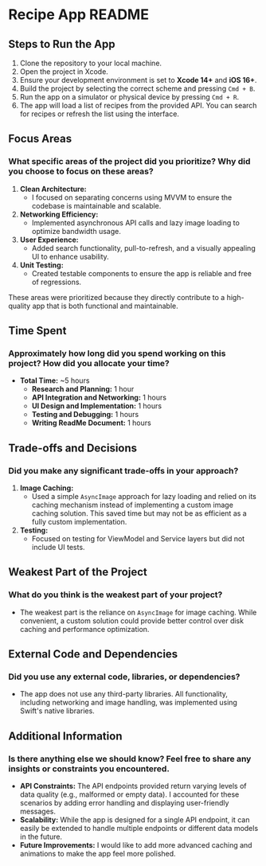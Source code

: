 # Recipe App README

## Steps to Run the App
1. Clone the repository to your local machine.
2. Open the project in Xcode.
3. Ensure your development environment is set to **Xcode 14+** and **iOS 16+**.
4. Build the project by selecting the correct scheme and pressing `Cmd + B`.
5. Run the app on a simulator or physical device by pressing `Cmd + R`.
6. The app will load a list of recipes from the provided API. You can search for recipes or refresh the list using the interface.

## Focus Areas
### What specific areas of the project did you prioritize? Why did you choose to focus on these areas?
1. **Clean Architecture:**
   - I focused on separating concerns using MVVM to ensure the codebase is maintainable and scalable.
2. **Networking Efficiency:**
   - Implemented asynchronous API calls and lazy image loading to optimize bandwidth usage.
3. **User Experience:**
   - Added search functionality, pull-to-refresh, and a visually appealing UI to enhance usability.
4. **Unit Testing:**
   - Created testable components to ensure the app is reliable and free of regressions.

These areas were prioritized because they directly contribute to a high-quality app that is both functional and maintainable.

## Time Spent
### Approximately how long did you spend working on this project? How did you allocate your time?
- **Total Time:** ~5 hours
  - **Research and Planning:** 1 hour
  - **API Integration and Networking:** 1 hours
  - **UI Design and Implementation:** 1 hours
  - **Testing and Debugging:** 1 hours
  - **Writing ReadMe Document:** 1 hours

## Trade-offs and Decisions
### Did you make any significant trade-offs in your approach?
1. **Image Caching:**
   - Used a simple `AsyncImage` approach for lazy loading and relied on its caching mechanism instead of implementing a custom image caching solution. This saved time but may not be as efficient as a fully custom implementation.
2. **Testing:**
   - Focused on testing for ViewModel and Service layers but did not include UI tests.

## Weakest Part of the Project
### What do you think is the weakest part of your project?
- The weakest part is the reliance on `AsyncImage` for image caching. While convenient, a custom solution could provide better control over disk caching and performance optimization.

## External Code and Dependencies
### Did you use any external code, libraries, or dependencies?
- The app does not use any third-party libraries. All functionality, including networking and image handling, was implemented using Swift's native libraries.

## Additional Information
### Is there anything else we should know? Feel free to share any insights or constraints you encountered.
- **API Constraints:** The API endpoints provided return varying levels of data quality (e.g., malformed or empty data). I accounted for these scenarios by adding error handling and displaying user-friendly messages.
- **Scalability:** While the app is designed for a single API endpoint, it can easily be extended to handle multiple endpoints or different data models in the future.
- **Future Improvements:** I would like to add more advanced caching and animations to make the app feel more polished.

